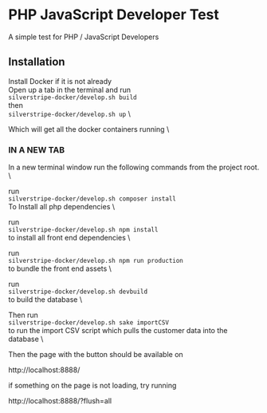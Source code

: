 # PHP JavaScript Developer Test

A simple test for PHP / JavaScript Developers

## Installation

Install Docker if it is not already \
Open up a tab in the terminal and run \
`silverstripe-docker/develop.sh build` \
then \
`silverstripe-docker/develop.sh up` \

Which will get all the docker containers running \

### IN A NEW TAB

In a new terminal window run the following commands from the project root. \

run \
`silverstripe-docker/develop.sh composer install` \
To Install all php dependencies \

run \
`silverstripe-docker/develop.sh npm install` \
to install all front end dependencies \

run \
`silverstripe-docker/develop.sh npm run production` \
to bundle the front end assets \

run \
`silverstripe-docker/develop.sh devbuild` \
to build the database \

Then run \
`silverstripe-docker/develop.sh sake importCSV` \
to run the import CSV script which pulls the customer data into the database \

Then the page with the button should be available on

http://localhost:8888/

if something on the page is not loading, try running

http://localhost:8888/?flush=all
